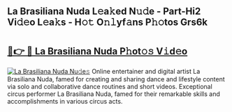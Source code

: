 ## La Brasiliana Nuda L𝚎a𝚔ed N𝚞𝚍e - Part-Hi2 Vi𝚍𝚎o L𝚎a𝚔s - H𝚘𝚝 O𝚗𝚕yf𝚊ns P𝚑𝚘tos Grs6k

# <h2><a href="http://kf5kt1.oniu.top/?m=La+Brasiliana+Nuda">🔗👉 🔴 La Brasiliana Nuda P𝚑ot𝚘𝚜 V𝚒d𝚎o</a></h2>

[![La Brasiliana Nuda Nu𝚍e𝚜](https://i.imgur.com/0qMVB7G.gif)](http://kf5kt1.oniu.top/?m=La+Brasiliana+Nuda)
Online entertainer and digital artist La Brasiliana Nuda, famed for creating and sharing dance and lifestyle content via solo and collaborative dance routines and short videos. Exceptional circus performer La Brasiliana Nuda, famed for their remarkable skills and accomplishments in various circus acts.  
